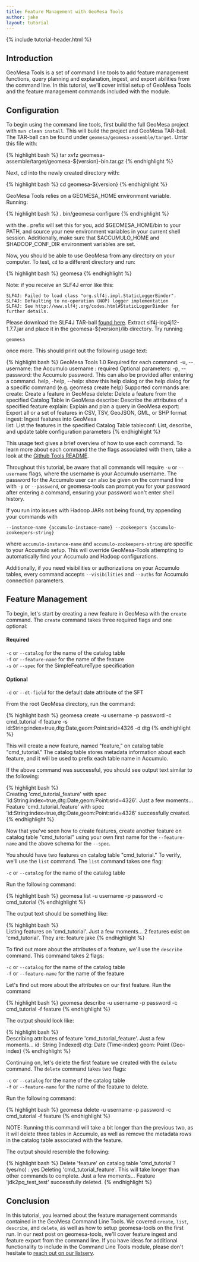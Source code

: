 ```yaml
---
title: Feature Management with GeoMesa Tools
author: jake
layout: tutorial
---
```


{% include tutorial-header.html %}

<!-- add some style to fix the xml formatting color -->
<style>
code.xml { color:#93a1a1 }
</style>

## Introduction

GeoMesa Tools is a set of command line tools to add feature management functions, query planning and 
explanation, ingest, and export abilities from the command line. In this tutorial, we'll cover initial
setup of GeoMesa Tools and the feature management commands included with the module.
<!--more-->

## Configuration

To begin using the command line tools, first build the full GeoMesa project with `mvn clean install`. 
This will build the project and GeoMesa TAR-ball.  
The TAR-ball can be found under `geomesa/geomesa-assemble/target`. Untar this file with:

{% highlight bash %}
tar xvfz geomesa-assemble/target/geomesa-${version}-bin.tar.gz
{% endhighlight %}
 
Next, cd into the newly created directory with:

{% highlight bash %}
cd geomesa-${version}
{% endhighlight %}

GeoMesa Tools relies on a GEOMESA_HOME environment variable. Running:

{% highlight bash %}
. bin/geomesa configure
{% endhighlight %}

with the . prefix will set this for you, add $GEOMESA_HOME/bin to your PATH, and source your new 
environment variables in your current shell session. Additionally, make sure that $ACCUMULO_HOME and 
$HADOOP_CONF_DIR environment variables are set.

Now, you should be able to use GeoMesa from any directory on your computer. To test, `cd` to a 
different directory and run:

{% highlight bash %}
geomesa
{% endhighlight %}

Note: if you receive an SLF4J error like this:

    SLF4J: Failed to load class "org.slf4j.impl.StaticLoggerBinder".
    SLF4J: Defaulting to no-operation (NOP) logger implementation
    SLF4J: See http://www.slf4j.org/codes.html#StaticLoggerBinder for further details.
    
Please download the SLF4J TAR-ball [found here](http://www.slf4j.org/download.html). Extract 
slf4j-log4j12-1.7.7.jar and place it in the geomesa-${version}/lib directory. Try running
    
    geomesa

once more. This should print out the following usage text: 

{% highlight bash %}
GeoMesa Tools 1.0
Required for each command:
        -u, --username: the Accumulo username : required
Optional parameters:
        -p, --password: the Accumulo password. This can also be provided after entering a command.
        help, -help, --help: show this help dialog or the help dialog for a specific command (e.g. geomesa create help)
Supported commands are:
        create: Create a feature in GeoMesa
        delete: Delete a feature from the specified Catalog Table in GeoMesa
        describe: Describe the attributes of a specified feature
        explain: Explain and plan a query in GeoMesa
        export: Export all or a set of features in CSV, TSV, GeoJSON, GML, or SHP format
        ingest: Ingest features into GeoMesa    
        list: List the features in the specified Catalog Table
        tableconf: List, describe, and update table configuration parameters
{% endhighlight %}

This usage text gives a brief overview of how to use each command. To learn more about each command 
the the flags associated with them, take a look at the 
[Github Tools README](https://github.com/locationtech/geomesa/tree/accumulo1.5.x/1.x/geomesa-tools#geomesa-tools).

Throughout this tutorial, be aware that all commands will require `-u` or `--username` flags, where 
the username is your Accumulo username. The password for the Accumulo user can also be given on the 
command line with `-p` or `--password`, or geomesa-tools can prompt you for your password after 
entering a command, ensuring your password won't enter shell history.

If you run into issues with Hadoop JARs not being found, try appending your commands with
    
    --instance-name {accumulo-instance-name} --zookeepers {accumulo-zookeepers-string}

where `accumulo-instance-name` and `accumulo-zookeepers-string` are specific to your Accumulo setup.
This will override GeoMesa-Tools attempting to automatically find your Accumulo and Hadoop configurations.

Additionally, if you need visibilities or authorizations on your Accumulo tables, every command accepts
`--visibilities` and `--auths` for Accumulo connection parameters.

## Feature Management

To begin, let's start by creating a new feature in GeoMesa with the `create` command. The `create` 
command takes three required flags and one optional:  
#### Required  
`-c` or `--catalog` for the name of the catalog table  
`-f` or `--feature-name` for the name of the feature  
`-s` or `--spec` for the SimpleFeatureType specification  
#### Optional
`-d` or `--dt-field` for the default date attribute of the SFT

From the root GeoMesa directory, run the command: 

{% highlight bash %}
geomesa create -u username -p password -c cmd_tutorial -f feature -s id:String:index=true,dtg:Date,geom:Point:srid=4326 -d dtg
{% endhighlight %}

This will create a new feature, named "feature," on catalog table "cmd_tutorial." The catalog table 
stores metadata information about each feature, and it will be used to prefix each table name in
 Accumulo. 

If the above command was successful, you should see output text similar to the following:

{% highlight bash %}    
Creating 'cmd_tutorial_feature' with spec 'id:String:index=true,dtg:Date,geom:Point:srid=4326'. Just a few moments...
Feature 'cmd_tutorial_feature' with spec 'id:String:index=true,dtg:Date,geom:Point:srid=4326' successfully created.
{% endhighlight %}

Now that you've seen how to create features, create another feature on catalog table "cmd_tutorial" 
using your own first name for the `--feature-name` and the above schema for the `--spec`.

You should have two features on catalog table "cmd_tutorial." To verify, we'll use the `list` 
command. The `list` command takes one flag:  

`-c` or `--catalog` for the name of the catalog table  

Run the following command:

{% highlight bash %}
geomesa list -u username -p password -c cmd_tutorial 
{% endhighlight %}

The output text should be something like:

{% highlight bash %}    
Listing features on 'cmd_tutorial'. Just a few moments...
2 features exist on 'cmd_tutorial'. They are: 
feature
jake
{% endhighlight %}
      
To find out more about the attributes of a feature, we'll use the `describe` command. This command 
takes 2 flags:

`-c` or `--catalog` for the name of the catalog table  
`-f` or `--feature-name` for the name of the feature   

Let's find out more about the attributes on our first feature. Run the command

{% highlight bash %}
geomesa describe -u username -p password -c cmd_tutorial -f feature
{% endhighlight %}

The output should look like:

{% highlight bash %}    
Describing attributes of feature 'cmd_tutorial_feature'. Just a few moments...
id: String (Indexed) 
dtg: Date (Time-index) 
geom: Point (Geo-index) 
{% endhighlight %}
        
Continuing on, let's delete the first feature we created with the `delete` command. The `delete` 
command takes two flags:  

`-c` or `--catalog` for the name of the catalog table  
`-f` or `--feature-name` for the name of the feature to delete.  

Run the following command:

{% highlight bash %}
geomesa delete -u username -p password -c cmd_tutorial -f feature
{% endhighlight %}

NOTE: Running this command will take a bit longer than the previous two, as it will delete three 
tables in Accumulo, as well as remove the metadata rows in the catalog table associated with the 
feature.

The output should resemble the following:

{% highlight bash %}
Delete 'feature' on catalog table 'cmd_tutorial'? (yes/no) : yes
Deleting 'cmd_tutorial_feature'. This will take longer than other commands to complete. Just a few moments...
Feature 'jdk2pq_test_test' successfully deleted.
{% endhighlight %}

## Conclusion
In this tutorial, you learned about the feature management commands contained in the GeoMesa Command 
Line Tools. We covered `create`, `list`, `describe`, and `delete`, as well as how to setup geomesa-tools
on the first run. In our next post on geomesa-tools, we'll cover feature ingest and feature export 
from the command line. If you have ideas for additional functionality to include in the Command Line 
Tools module, please don't hesitate to [reach out on our listserv](mailto:geomesa-users@locationtech.org).